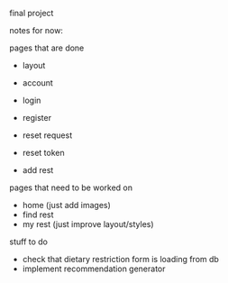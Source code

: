final project

notes for now:

pages that are done
- layout


- account
- login
- register
- reset request
- reset token
- add rest 

pages that need to be worked on
- home (just add images)
- find rest 
- my rest (just improve layout/styles)

stuff to do
- check that dietary restriction form is loading from db
- implement recommendation generator
